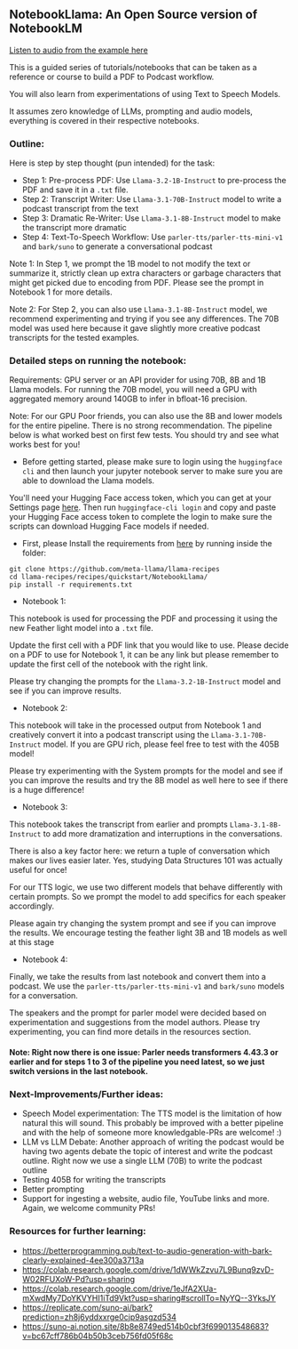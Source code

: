 ## NotebookLlama: An Open Source version of NotebookLM

[Listen to audio from the example here](./resources/_podcast.mp3)

This is a guided series of tutorials/notebooks that can be taken as a reference or course to build a PDF to Podcast workflow. 

You will also learn from experimentations of using  Text to Speech Models.

It assumes zero knowledge of LLMs, prompting and audio models, everything is covered in their respective notebooks.

### Outline:

Here is step by step thought (pun intended) for the task:

- Step 1: Pre-process PDF: Use `Llama-3.2-1B-Instruct` to pre-process the PDF and save it in a `.txt` file.
- Step 2: Transcript Writer: Use `Llama-3.1-70B-Instruct` model to write a podcast transcript from the text
- Step 3: Dramatic Re-Writer: Use `Llama-3.1-8B-Instruct` model to make the transcript more dramatic
- Step 4: Text-To-Speech Workflow: Use `parler-tts/parler-tts-mini-v1` and `bark/suno` to generate a conversational podcast

Note 1: In Step 1, we prompt the 1B model to not modify the text or summarize it, strictly clean up extra characters or garbage characters that might get picked due to encoding from PDF. Please see the prompt in Notebook 1 for more details.

Note 2: For Step 2, you can also use `Llama-3.1-8B-Instruct` model, we recommend experimenting and trying if you see any differences. The 70B model was used here because it gave slightly more creative podcast transcripts for the tested examples.

### Detailed steps on running the notebook:

Requirements: GPU server or an API provider for using 70B, 8B and 1B Llama models.
For running the 70B model, you will need a GPU with aggregated memory around 140GB to infer in bfloat-16 precision.

Note: For our GPU Poor friends, you can also use the 8B and lower models for the entire pipeline. There is no strong recommendation. The pipeline below is what worked best on first few tests. You should try and see what works best for you!

- Before getting started, please make sure to login using the `huggingface cli` and then launch your jupyter notebook server to make sure you are able to download the Llama models.

You'll need your Hugging Face access token, which you can get at your Settings page [here](https://huggingface.co/settings/tokens). Then run `huggingface-cli login` and copy and paste your Hugging Face access token to complete the login to make sure the scripts can download Hugging Face models if needed.

- First, please Install the requirements from [here]() by running inside the folder:

```
git clone https://github.com/meta-llama/llama-recipes
cd llama-recipes/recipes/quickstart/NotebookLlama/
pip install -r requirements.txt
```

- Notebook 1:

This notebook is used for processing the PDF and processing it using the new Feather light model into a `.txt` file.

Update the first cell with a PDF link that you would like to use. Please decide on a PDF to use for Notebook 1, it can be any link but please remember to update the first cell of the notebook with the right link. 

Please try changing the prompts for the `Llama-3.2-1B-Instruct` model and see if you can improve results.

- Notebook 2:

This notebook will take in the processed output from Notebook 1 and creatively convert it into a podcast transcript using the `Llama-3.1-70B-Instruct` model. If you are GPU rich, please feel free to test with the 405B model!

Please try experimenting with the System prompts for the model and see if you can improve the results and try the 8B model as well here to see if there is a huge difference!

- Notebook 3:

This notebook takes the transcript from earlier and prompts `Llama-3.1-8B-Instruct` to add more dramatization and interruptions in the conversations. 

There is also a key factor here: we return a tuple of conversation which makes our lives easier later. Yes, studying Data Structures 101 was actually useful for once!

For our TTS logic, we use two different models that behave differently with certain prompts. So we prompt the model to add specifics for each speaker accordingly.

Please again try changing the system prompt and see if you can improve the results. We encourage testing the feather light 3B and 1B models as well at this stage

- Notebook 4:

Finally, we take the results from last notebook and convert them into a podcast. We use the `parler-tts/parler-tts-mini-v1` and `bark/suno` models for a conversation.

The speakers and the prompt for parler model were decided based on experimentation and suggestions from the model authors. Please try experimenting, you can find more details in the resources section.


#### Note: Right now there is one issue: Parler needs transformers 4.43.3 or earlier and for steps 1 to 3 of the pipeline you need latest, so we just switch versions in the last notebook.

### Next-Improvements/Further ideas:

- Speech Model experimentation: The TTS model is the limitation of how natural this will sound. This probably be improved with a better pipeline and with the help of someone more knowledgable-PRs are welcome! :) 
- LLM vs LLM Debate: Another approach of writing the podcast would be having two agents debate the topic of interest and write the podcast outline. Right now we use a single LLM (70B) to write the podcast outline
- Testing 405B for writing the transcripts
- Better prompting
- Support for ingesting a website, audio file, YouTube links and more. Again, we welcome community PRs!

### Resources for further learning:

- https://betterprogramming.pub/text-to-audio-generation-with-bark-clearly-explained-4ee300a3713a
- https://colab.research.google.com/drive/1dWWkZzvu7L9Bunq9zvD-W02RFUXoW-Pd?usp=sharing
- https://colab.research.google.com/drive/1eJfA2XUa-mXwdMy7DoYKVYHI1iTd9Vkt?usp=sharing#scrollTo=NyYQ--3YksJY
- https://replicate.com/suno-ai/bark?prediction=zh8j6yddxxrge0cjp9asgzd534
- https://suno-ai.notion.site/8b8e8749ed514b0cbf3f699013548683?v=bc67cff786b04b50b3ceb756fd05f68c


